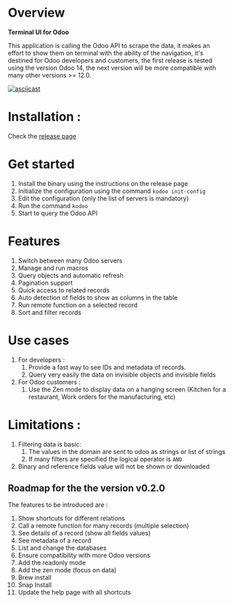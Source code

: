 # Overview

**Terminal UI for Odoo**

This application is calling the Odoo API to scrape the data, it makes an effort to show them on terminal with the ability of the navigation, it's destined for Odoo developers and customers, the first release is tested using the version Odoo 14, the next version will be more compatible with many other versions >= 12.0.


[![asciicast](https://asciinema.org/a/430567.svg)](https://asciinema.org/a/430567)

# Installation :

Check the [release page](https://github.com/chermed/kodoo/releases)  

# Get started

1. Install the binary using the instructions on the release page
2. Initialize the configuration using the command `kodoo init-config` 
3. Edit the configuration (only the list of servers is mandatory)
4. Run the command `kodoo`
5. Start to query the Odoo API


# Features

1. Switch between many Odoo servers
2. Manage and run macros
3. Query objects and automatic refresh
4. Pagination support
5. Quick access to related records
6. Auto detection of fields to show as columns in the table
7. Run remote function on a selected record
8. Sort and filter records

# Use cases 

1. For developers :
   1. Provide a fast way to see IDs and metadata of records.
   2. Query very easily the data on invisible objects and invisible fields
2. For Odoo customers :
   1. Use the Zen mode to display data on a hanging screen (Kitchen for a restaurant, Work orders for the manufacturing, etc)

# Limitations :

1. Filtering data is basic:
   1. The values in the domain are sent to odoo as strings or list of strings
   2. If many filters are specified the logical operator is `AND`
2. Binary and reference fields value will not be shown or downloaded


## Roadmap for the the version v0.2.0

The features to be introduced are :

1. Show shortcuts for different relations
2. Call a remote function for many records (multiple selection)
3. See details of a record (show all fields values)
4. See metadata of a record
5. List and change the databases
6.  Ensure compatibility with more Odoo versions
7.  Add the readonly mode
8.  Add the zen mode (focus on data)  
9.  Brew install
10. Snap Install
11. Update the help page with all shortcuts  